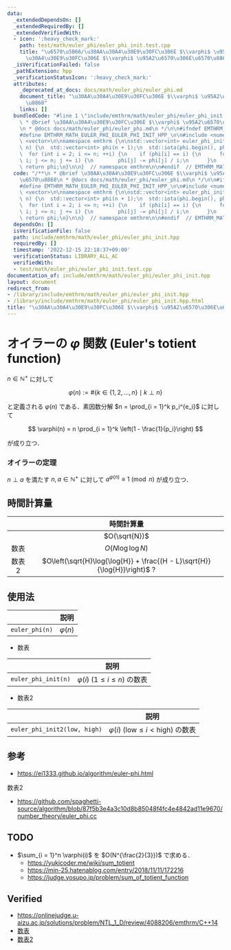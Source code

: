 ```yaml
---
data:
  _extendedDependsOn: []
  _extendedRequiredBy: []
  _extendedVerifiedWith:
  - icon: ':heavy_check_mark:'
    path: test/math/euler_phi/euler_phi_init.test.cpp
    title: "\u6570\u5B66/\u30AA\u30A4\u30E9\u30FC\u306E $\\varphi$ \u95A2\u6570/\u30AA\
      \u30A4\u30E9\u30FC\u306E $\\varphi$ \u95A2\u6570\u306E\u6570\u8868"
  _isVerificationFailed: false
  _pathExtension: hpp
  _verificationStatusIcon: ':heavy_check_mark:'
  attributes:
    _deprecated_at_docs: docs/math/euler_phi/euler_phi.md
    document_title: "\u30AA\u30A4\u30E9\u30FC\u306E $\\varphi$ \u95A2\u6570\u306E\u6570\
      \u8868"
    links: []
  bundledCode: "#line 1 \"include/emthrm/math/euler_phi/euler_phi_init.hpp\"\n/**\n\
    \ * @brief \u30AA\u30A4\u30E9\u30FC\u306E $\\varphi$ \u95A2\u6570\u306E\u6570\u8868\
    \n * @docs docs/math/euler_phi/euler_phi.md\n */\n\n#ifndef EMTHRM_MATH_EULER_PHI_EULER_PHI_INIT_HPP_\n\
    #define EMTHRM_MATH_EULER_PHI_EULER_PHI_INIT_HPP_\n\n#include <numeric>\n#include\
    \ <vector>\n\nnamespace emthrm {\n\nstd::vector<int> euler_phi_init(const int\
    \ n) {\n  std::vector<int> phi(n + 1);\n  std::iota(phi.begin(), phi.end(), 0);\n\
    \  for (int i = 2; i <= n; ++i) {\n    if (phi[i] == i) {\n      for (int j =\
    \ i; j <= n; j += i) {\n        phi[j] -= phi[j] / i;\n      }\n    }\n  }\n \
    \ return phi;\n}\n\n}  // namespace emthrm\n\n#endif  // EMTHRM_MATH_EULER_PHI_EULER_PHI_INIT_HPP_\n"
  code: "/**\n * @brief \u30AA\u30A4\u30E9\u30FC\u306E $\\varphi$ \u95A2\u6570\u306E\
    \u6570\u8868\n * @docs docs/math/euler_phi/euler_phi.md\n */\n\n#ifndef EMTHRM_MATH_EULER_PHI_EULER_PHI_INIT_HPP_\n\
    #define EMTHRM_MATH_EULER_PHI_EULER_PHI_INIT_HPP_\n\n#include <numeric>\n#include\
    \ <vector>\n\nnamespace emthrm {\n\nstd::vector<int> euler_phi_init(const int\
    \ n) {\n  std::vector<int> phi(n + 1);\n  std::iota(phi.begin(), phi.end(), 0);\n\
    \  for (int i = 2; i <= n; ++i) {\n    if (phi[i] == i) {\n      for (int j =\
    \ i; j <= n; j += i) {\n        phi[j] -= phi[j] / i;\n      }\n    }\n  }\n \
    \ return phi;\n}\n\n}  // namespace emthrm\n\n#endif  // EMTHRM_MATH_EULER_PHI_EULER_PHI_INIT_HPP_\n"
  dependsOn: []
  isVerificationFile: false
  path: include/emthrm/math/euler_phi/euler_phi_init.hpp
  requiredBy: []
  timestamp: '2022-12-15 22:18:37+09:00'
  verificationStatus: LIBRARY_ALL_AC
  verifiedWith:
  - test/math/euler_phi/euler_phi_init.test.cpp
documentation_of: include/emthrm/math/euler_phi/euler_phi_init.hpp
layout: document
redirect_from:
- /library/include/emthrm/math/euler_phi/euler_phi_init.hpp
- /library/include/emthrm/math/euler_phi/euler_phi_init.hpp.html
title: "\u30AA\u30A4\u30E9\u30FC\u306E $\\varphi$ \u95A2\u6570\u306E\u6570\u8868"
---
```

# オイラーの $\varphi$ 関数 (Euler's totient function)

$n \in \mathbb{N}^+$ に対して

$$
  \varphi(n) \mathrel{:=} \# \lbrace k \in \lbrace 1, 2, \ldots, n \rbrace \mid k \perp n \rbrace
$$

と定義される $\varphi(n)$ である．素因数分解 $n = \prod_{i = 1}^k p_i^{e_i}$ に対して

$$
  \varphi(n) = n \prod_{i = 1}^k \left(1 - \frac{1}{p_i}\right)
$$

が成り立つ．


### オイラーの定理

$n \perp a$ を満たす $n, a \in \mathbb{N}^+$ に対して $a^{\varphi(n)} \equiv 1 \pmod{n}$ が成り立つ．


## 時間計算量

||時間計算量|
|:--:|:--:|
||$O(\sqrt{N})$|
|数表|$O(N\log{\log{N}})$|
|数表2|$O\left(\sqrt{H}\log{\log{H}} + \frac{(H - L)\sqrt{H}}{\log{H}}\right)$ ?|


## 使用法

||説明|
|:--:|:--:|
|`euler_phi(n)`|$\varphi(n)$|

- 数表

||説明|
|:--:|:--:|
|`euler_phi_init(n)`|$\varphi(i)$ ($1 \leq i \leq n$) の数表|

- 数表2

||説明|
|:--:|:--:|
|`euler_phi_init2(low, high)`|$\varphi(i)$ ($\mathrm{low} \leq i < \mathrm{high}$) の数表|


## 参考

- https://ei1333.github.io/algorithm/euler-phi.html

数表2
- https://github.com/spaghetti-source/algorithm/blob/87f5b3e4a3c10d8b85048f4fc4e4842ad11e9670/number_theory/euler_phi.cc


## TODO

- $\sum_{i = 1}^n \varphi(i)$ を $O(N^{\frac{2}{3}})$ で求める．
  - https://yukicoder.me/wiki/sum_totient
  - https://min-25.hatenablog.com/entry/2018/11/11/172216
  - https://judge.yosupo.jp/problem/sum_of_totient_function


## Verified

- https://onlinejudge.u-aizu.ac.jp/solutions/problem/NTL_1_D/review/4088206/emthrm/C++14
- [数表](https://onlinejudge.u-aizu.ac.jp/solutions/problem/NTL_1_D/review/4088232/emthrm/C++14)
- [数表2](https://onlinejudge.u-aizu.ac.jp/solutions/problem/NTL_1_D/review/4088268/emthrm/C++14)
